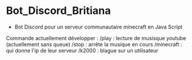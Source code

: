 # Bot_Discord_Britiana
- Bot Discord pour un serveur communautaire minecraft en Java Script

Commande actuellement développer :
/play : lecture de musisque youtube (actuellement sans queue)
/stop : arrête la musique en cours
/minecraft : qui donne l'ip de leur serveur
/k2000 : blague sur un utilisateur
